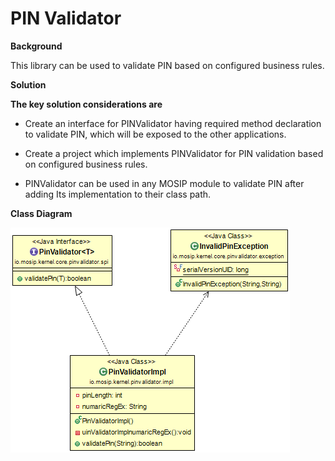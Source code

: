 ﻿# PIN Validator

**Background**

This library can be used to validate PIN based on configured business rules.


**Solution**


**The key solution considerations are**


- Create an interface for PINValidator having required method declaration to validate PIN, which will be exposed to the other applications.


- Create a project which implements PINValidator for PIN validation based on configured business rules.


- PINValidator can be used in any MOSIP module to validate PIN after adding Its implementation to their class path.



**Class Diagram**



![Class Diagram](_images/kernel-pinvalidator-cd.png)


